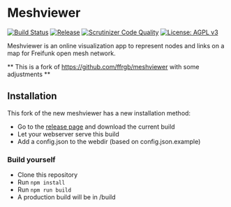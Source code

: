 # Meshviewer
[![Build Status](https://img.shields.io/github/workflow/status/freifunk-ffm/meshviewer/Build%20Meshviewer?style=flat-square)](https://github.com/freifunk-ffm/meshviewer/actions?query=workflow%3A%22Build+Meshviewer%22)
[![Release](https://img.shields.io/github/v/release/freifunk-ffm/meshviewer?style=flat-square)](https://github.com/freifunk-ffm/meshviewer/releases)
[![Scrutinizer Code Quality](https://img.shields.io/scrutinizer/g/freifunk-ffm/meshviewer/develop.svg?style=flat-square)](https://scrutinizer-ci.com/g/freifunk-ffm/meshviewer/?branch=develop)
[![License: AGPL v3](https://img.shields.io/github/license/freifunk-ffm/meshviewer.svg?style=flat-square)](https://www.gnu.org/licenses/agpl-3.0)

Meshviewer is an online visualization app to represent nodes and links on a map for Freifunk open mesh network.

** This is a fork of https://github.com/ffrgb/meshviewer with some adjustments **

## Installation
This fork of the new meshviewer has a new installation method:
- Go to the [release page](https://github.com/freifunk-ffm/meshviewer/releases) and download the current build
- Let your webserver serve this build
- Add a config.json to the webdir (based on config.json.example)

### Build yourself
- Clone this repository
- Run `npm install`
- Run `npm run build`
- A production build will be in /build
